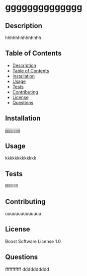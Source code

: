 
# gggggggggggggg
## Description
hhhhhhhhhhhhhh
## Table of Contents
- [Description](#description)
- [Table of Contents](#table-of-contents)
- [Installation](#installation)
- [Usage](#usage)
- [Tests](#tests)
- [Contributing](#contributing)
- [License](#license)
- [Questions](#questions)
## Installation
jjjjjjjjjjjjjj
## Usage
kkkkkkkkkkkkk
## Tests
llllllllllll
## Contributing
uuuuuuuuuuuuuu
## License
Boost Software License 1.0
## Questions
fffffffffff
dddddddddd
    